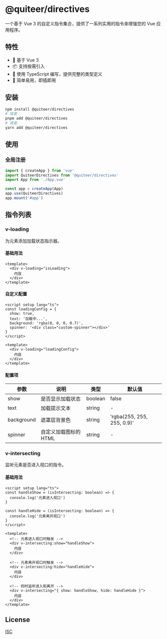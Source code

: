 # @quiteer/directives

一个基于 Vue 3 的自定义指令集合，提供了一系列实用的指令来增强您的 Vue 应用程序。

## 特性

- 🚀 基于 Vue 3
- 📦 支持按需引入
- 🎨 使用 TypeScript 编写，提供完整的类型定义
- 🔧 简单易用，即插即用

## 安装

```bash
npm install @quiteer/directives
# 或者
pnpm add @quiteer/directives
# 或者
yarn add @quiteer/directives
```

## 使用

### 全局注册

```typescript
import { createApp } from 'vue'
import QuiteerDirectives from '@quiteer/directives'
import App from './App.vue'

const app = createApp(App)
app.use(QuiteerDirectives)
app.mount('#app')
```

## 指令列表

### v-loading

为元素添加加载状态指示器。

#### 基础用法

```vue
<template>
  <div v-loading="isLoading">
    内容
  </div>
</template>
```

#### 自定义配置

```vue
<script setup lang="ts">
const loadingConfig = {
  show: true,
  text: '加载中...',
  background: 'rgba(0, 0, 0, 0.7)',
  spinner: '<div class="custom-spinner"></div>'
}
</script>

<template>
  <div v-loading="loadingConfig">
    内容
  </div>
</template>
```

#### 配置项

| 参数 | 说明 | 类型 | 默认值 |
|------|------|------|--------|
| show | 是否显示加载状态 | boolean | false |
| text | 加载提示文本 | string | - |
| background | 遮罩层背景色 | string | 'rgba(255, 255, 255, 0.9)' |
| spinner | 自定义加载图标的 HTML | string | - |

### v-intersecting

监听元素是否进入视口的指令。

#### 基础用法

```vue
<script setup lang="ts">
const handleShow = (isIntersecting: boolean) => {
  console.log('元素进入视口')
}

const handleHide = (isIntersecting: boolean) => {
  console.log('元素离开视口')
}
</script>

<template>
  <!-- 元素进入视口时触发 -->
  <div v-intersecting:show="handleShow">
    内容
  </div>

  <!-- 元素离开视口时触发 -->
  <div v-intersecting:hide="handleHide">
    内容
  </div>

  <!-- 同时监听进入和离开 -->
  <div v-intersecting="{ show: handleShow, hide: handleHide }">
    内容
  </div>
</template>
```

## License

[ISC](LICENSE)
